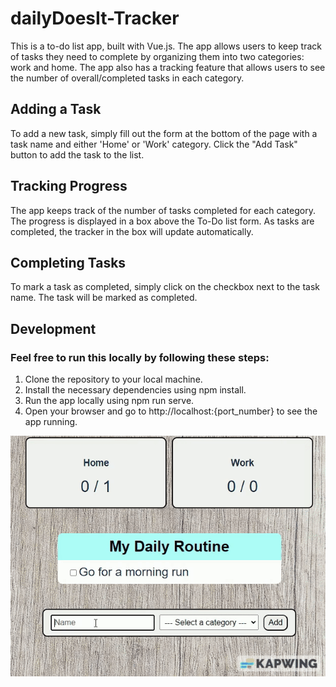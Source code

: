 # dailyDoesIt-Tracker
This is a to-do list app, built with Vue.js. The app allows users to keep track of tasks they need to complete by organizing them into two categories: work and home. 
The app also has a tracking feature that allows users to see the number of overall/completed tasks in each category.

## Adding a Task
To add a new task, simply fill out the form at the bottom of the page with a task name and either 'Home' or 'Work' category. Click the "Add Task" button to add the task to the list.

## Tracking Progress
The app keeps track of the number of tasks completed for each category. The progress is displayed in a box above the To-Do list form. As tasks are completed, the tracker in the box will update automatically.

## Completing Tasks
To mark a task as completed, simply click on the checkbox next to the task name. The task will be marked as completed.

## Development
### Feel free to run this locally by following these steps:
1. Clone the repository to your local machine.
2. Install the necessary dependencies using npm install.
3. Run the app locally using npm run serve.
4. Open your browser and go to http://localhost:{port_number} to see the app running.

![Demo usage of app.](dailytracker.gif)

